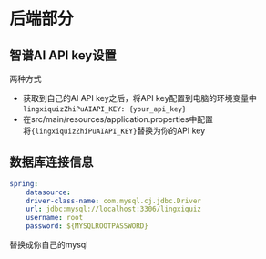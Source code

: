 # 后端部分

## 智谱AI API key设置

两种方式

- 获取到自己的AI API key之后，将API key配置到电脑的环境变量中  
`lingxiquizZhiPuAIAPI_KEY: {your_api_key}`  
- 在src/main/resources/application.properties中配置  
将`{lingxiquizZhiPuAIAPI_KEY}`替换为你的API key  

## 数据库连接信息
```yml
spring:
    datasource:
    driver-class-name: com.mysql.cj.jdbc.Driver
    url: jdbc:mysql://localhost:3306/lingxiquiz
    username: root
    password: ${MYSQLROOTPASSWORD}
```

替换成你自己的mysql  